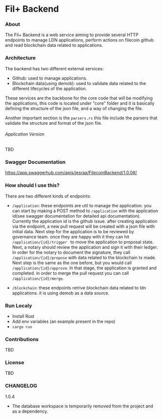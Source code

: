 # Fil+ Backend

### About

The Fil+ Backend is a web service aiming to provide several HTTP
endpoints to manage LDN applications, perform actions on filecoin
github and read blockchain data related to applications.

### Architecture

The backend has two different external services:

* Github:
    used to manage applications.
* Blockchain data(using demob): used to validate data related to the
  different lifecycles of the application.

These services are the backbone for the core code that will be
modifying the applications, this code is located under "core" folder
and it is basically defining the structure of the json file, and a way
of changing the file.

Another important section is the `parsers.rs` this file include the
parsers that validate the structure and format of the json file.

###### Application Version
TBD

### Swagger Documentation

https://app.swaggerhub.com/apis/jesraa/FilecoinBackend/1.0.0#/

### How should I use this?
There are two different kinds of endpoints:
* `/application`: these endpoints are util to manage the application.
  you can start by making a POST method to `/application` with the
  application id(see swagger documentation for detailed api
  documentation). Currently the application id is the github issue.
  after creating application via the endpoint, a new pull request will
  be created with a json file with initial data. Next step for the
  application is to be reviewed by governance team. once they are
  happy with it they can hit `/application/{id}/trigger ` to move the
  application to proposal state.
  Next, a notary should review the application and sign it with their
  ledger. In order for the notary to document the signature, they call
  `/application/{id}/propose` with data related to the blockchain tx
  made. Next step is the same as the one before, but you would call
  `/application/{id}/approve`. In that stage, the application is
  granted and completed. in order to merge the pull request you can
  call `/application/{id}/merge`.

* `/blockchain`: these endpoints retrive blockchain data related to
  ldn applications. it is using demob as a data source.

### Run Localy

- Install Rust
- Add env variables (an example present in the repo)
- `cargo run` 

### Contributions
TBD

### License
TBD

### CHANGELOG
1.0.4
- The database workspace is temporarily removed from the project and as a dependency.